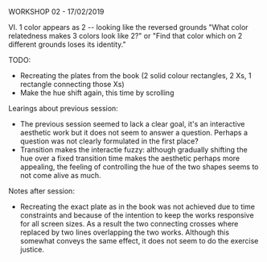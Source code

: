 WORKSHOP 02 - 17/02/2019

VI. 1 color appears as 2 -- looking like the reversed grounds
"What color relatedness makes 3 colors look like 2?" 
or
"Find that color which on 2 different grounds loses its identity."

TODO:
  - Recreating the plates from the book (2 solid colour rectangles, 2 Xs, 1 rectangle connecting those Xs)
  - Make the hue shift again, this time by scrolling 

Learings about previous session:
-  The previous session seemed to lack a clear goal, it's an interactive aesthetic work but it does not seem to answer a question. Perhaps a question was not clearly formulated in the first place?
- Transition makes the interactie fuzzy: although gradually shifting the hue over a fixed transition time makes the aesthetic perhaps more appealing, the feeling of controlling the hue of the two shapes seems to not come alive as much.

Notes after session:
- Recreating the exact plate as in the book was not achieved due to time constraints and because of the intention to keep the works responsive for all screen sizes. As a result the two connecting crosses where replaced by two lines overlapping the two works. Although this somewhat conveys the same effect, it does not seem to do the exercise justice.


